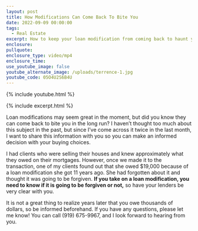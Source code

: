 ```yaml
---
layout: post
title: How Modifications Can Come Back To Bite You
date: 2022-09-09 00:00:00
tags:
  - Real Estate
excerpt: How to keep your loan modification from coming back to haunt you.
enclosure:
pullquote:
enclosure_type: video/mp4
enclosure_time:
use_youtube_image: false
youtube_alternate_image: /uploads/terrence-1.jpg
youtube_code: 05O4U2S6B4U
---
```

{% include youtube.html %}

{% include excerpt.html %}

Loan modifications may seem great in the moment, but did you know they can come back to bite you in the long run? I haven’t thought too much about this subject in the past, but since I’ve come across it twice in the last month, I want to share this information with you so you can make an informed decision with your buying choices.&nbsp;

I had clients who were selling their houses and knew approximately what they owed on their mortgages. However, once we made it to the transaction, one of my clients found out that she owed $19,000 because of a loan modification she got 11 years ago. She had forgotten about it and thought it was going to be forgiven. **If you take on a loan modification, you need to know if it is going to be forgiven or not,** so have your lenders be very clear with you.&nbsp;

It is not a great thing to realize years later that you owe thousands of dollars, so be informed beforehand. If you have any questions, please let me know\! You can call (919) 675-9967, and I look forward to hearing from you.